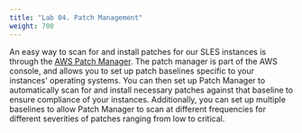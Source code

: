 ```yaml
---
title: "Lab 04. Patch Management"
weight: 700
---
```


<!--
Copyright Amazon.com, Inc. or its affiliates. All Rights Reserved.
SPDX-License-Identifier: MIT-0
-->

An easy way to scan for and install patches for our SLES instances is through the [AWS Patch Manager](https://docs.aws.amazon.com/systems-manager/latest/userguide/patch-manager.html). The patch manager is part of the AWS console, and allows you to set up patch baselines specific to your instances' operating systems. You can then set up Patch Manager to automatically scan for and install necessary patches against that baseline to ensure compliance of your instances. Additionally, you can set up multiple baselines to allow Patch Manager to scan at different frequencies for different severities of patches ranging from low to critical.